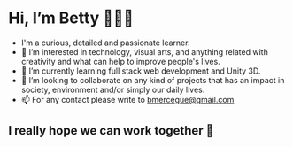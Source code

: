  # Hi, I’m Betty 👩🏻‍🏫
- I'm a curious, detailed and passionate learner.
- 👀 I’m interested in technology, visual arts, and anything related with creativity and what can help to improve people's lives.
- 🌱 I’m currently learning full stack web development and Unity 3D.
- 💞️ I’m looking to collaborate on any kind of projects that has an impact in society, environment and/or simply our daily lives.
- 📫 For any contact please write to bmercegue@gmail.com
## I really hope we can work together 👾

<!---
bmercegue/bmercegue is a ✨ special ✨ repository because its `README.md` (this file) appears on your GitHub profile.
You can click the Preview link to take a look at your changes.
--->
